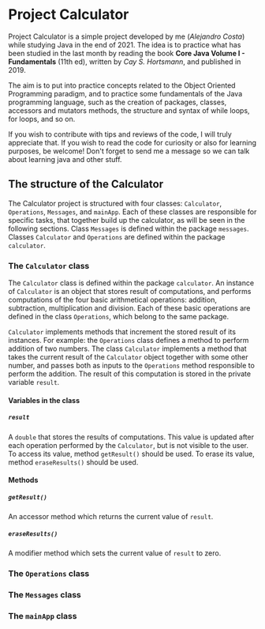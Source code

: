# Project Calculator

Project Calculator is a simple project developed by me (_Alejandro Costa_) while studying Java in the end of 2021. The idea is to practice what has been studied in the last month by reading the book **Core Java Volume I - Fundamentals** (11th ed), written by _Cay S. Hortsmann_, and published in 2019.

The aim is to put into practice concepts related to the Object Oriented Programming paradigm, and to practice some fundamentals of the Java programming language, such as the creation of packages, classes, accessors and mutators methods, the structure and syntax of while loops, for loops, and so on.

If you wish to contribute with tips and reviews of the code, I will truly appreciate that. If you wish to read the code for curiosity or also for learning purposes, be welcome! Don't forget to send me a message so we can talk about learning java and other stuff.

## The structure of the Calculator

The Calculator project is structured with four classes: `Calculator`, `Operations`, `Messages`, and `mainApp`. Each of these classes are responsible for specific tasks, that together build up the calculator, as will be seen in the following sections.
Class `Messages` is defined within the package `messages`. Classes `Calculator` and `Operations` are defined within the package `calculator`.

### The `Calculator` class

The `Calculator` class is defined within the package `calculator`. An instance of `Calculator` is an object that stores result of computations, and performs computations of the four basic arithmetical operations: addition, subtraction, multiplication and division. Each of these basic operations are defined in the class `Operations`, which belong to the same package.

`Calculator` implements methods that increment the stored result of its instances. For example: the `Operations` class defines a method to perform addition of two numbers. The class `Calculator` implements a method that takes the current result of the `Calculator` object together with some other number, and passes both as inputs to the `Operations` method responsible to perform the addition. The result of this computation is stored in the private variable `result`.

#### Variables in the class

##### `result`
A `double` that stores the results of computations. This value is updated after each operation performed by the `Calculator`, but is not visible to the user. To access its value, method `getResult()` should be used. To erase its value, method `eraseResults()` should be used.

#### Methods

##### `getResult()`
An accessor method which returns the current value of `result`.

##### `eraseResults()`
A modifier method which sets the current value of `result` to zero.

### The `Operations` class

### The `Messages` class

### The `mainApp` class
